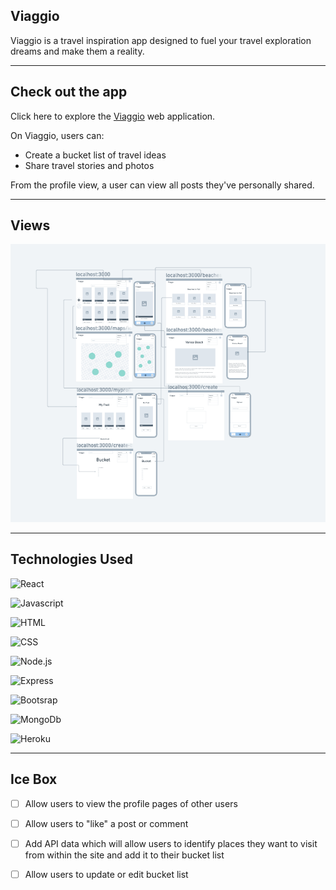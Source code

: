 ## Viaggio

Viaggio is a travel inspiration app designed to fuel your travel exploration dreams and make them a reality. 


---
## Check out the app

Click here to explore the [Viaggio](https://viaggio-front-end.herokuapp.com/) web application. 

On Viaggio, users can:

* Create a bucket list of travel ideas 
* Share travel stories and photos
  
From the profile view, a user can view all posts they've personally shared.

---
## Views
![Wireframe](public/Wireframe.png)


---
## Technologies Used
![React](https://img.shields.io/badge/React-20232A?style=for-the-badge&logo=react&logoColor=61DAFB)

![Javascript](https://img.shields.io/badge/JavaScript-323330?style=for-the-badge&logo=javascript&logoColor=F7DF1E)

![HTML](https://img.shields.io/badge/HTML5-E34F26?style=for-the-badge&logo=html5&logoColor=white)

![CSS](https://img.shields.io/badge/CSS-239120?&style=for-the-badge&logo=css3&logoColor=white)

![Node.js](https://img.shields.io/badge/Node.js-43853D?style=for-the-badge&logo=node.js&logoColor=white)

![Express](	https://img.shields.io/badge/Express.js-404D59?style=for-the-badge)

![Bootsrap](https://img.shields.io/badge/Bootstrap-563D7C?style=for-the-badge&logo=bootstrap&logoColor=white)

![MongoDb](https://img.shields.io/badge/MongoDB-4EA94B?style=for-the-badge&logo=mongodb&logoColor=white)

![Heroku](https://img.shields.io/badge/Heroku-430098?style=for-the-badge&logo=heroku&logoColor=white)

---
## Ice Box 

- [ ] Allow users to view the profile pages of other users 
- [ ] Allow users to "like" a post or comment
- [ ] Add API data which will allow users to identify places they want to visit from within the site and add it to their bucket list
- [ ] Allow users to update or edit bucket list
 